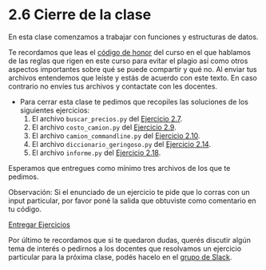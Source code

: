 # 2.6 Cierre de la clase

En esta clase comenzamos a trabajar con funciones y estructuras de datos.

Te recordamos que leas el [código de honor](../Codigo.md) del curso en el que hablamos de las reglas que rigen en este curso para evitar el plagio así como otros aspectos importantes sobre qué se puede compartir y qué no. Al enviar tus archivos entendemos que leíste y estás de acuerdo con este texto. En caso contrario no envíes tus archivos y contactate con les docentes.

* Para cerrar esta clase te pedimos que recopiles las soluciones de los siguientes ejercicios:
    1. El archivo `buscar_precios.py` del [Ejercicio 2.7](../02_Estructuras_y_Funciones/03_Funciones.md#ejercicio-27-buscar-precios).
    2. El archivo `costo_camion.py` del [Ejercicio 2.9](../02_Estructuras_y_Funciones/03_Funciones.md#ejercicio-29-funciones-de-la-biblioteca).
    3. El archivo `camion_commandline.py` del [Ejercicio 2.10](../02_Estructuras_y_Funciones/03_Funciones.md#ejercicio-210-ejecucion-desde-la-linea-de-comandos-con-parametros).
    4. El archivo `diccionario_geringoso.py` del [Ejercicio 2.14](../02_Estructuras_y_Funciones/04_TiposDatos.md#ejercicio-214-diccionario-geringoso).
    5. El archivo `informe.py` del [Ejercicio 2.18](../02_Estructuras_y_Funciones/05_Contenedores.md#ejercicio-218-balances).

Esperamos que entregues como mínimo tres archivos de los que te pedimos. 

Observación: Si el enunciado de un ejercicio te pide que lo corras con un input particular, por favor poné la salida que obtuviste como comentario en tu código. 

[Entregar Ejercicios](http://programacionpython.ecyt.unsam.edu.ar/unit/submission/2)

Por último te recordamos que si te quedaron dudas, querés discutir algún tema de interés o pedirnos a los docentes que resolvamos un ejercicio particular para la próxima clase, podés hacelo en el [grupo de Slack](../Slack.md).



